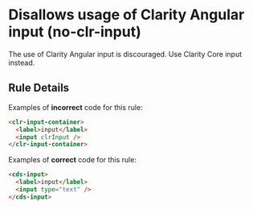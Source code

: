 # Disallows usage of Clarity Angular input (no-clr-input)

The use of Clarity Angular input is discouraged. Use Clarity Core input instead.

## Rule Details

Examples of **incorrect** code for this rule:

```html
<clr-input-container>
  <label>input</label>
  <input clrInput />
</clr-input-container>
```

Examples of **correct** code for this rule:

```html
<cds-input>
  <label>input</label>
  <input type="text" />
</cds-input>
```
